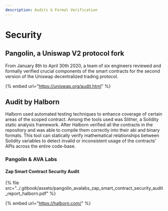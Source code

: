 ```yaml
---
description: Audits & Formal Verification
---
```


# Security

## Pangolin, a Uniswap V2 protocol fork

From January 8th to April 30th 2020, a team of six engineers reviewed and formally verified crucial components of the smart contracts for the second version of the Uniswap decentralized trading protocol.

{% embed url="https://uniswap.org/audit.html" %}

## Audit by Halborn

Halborn used automated testing techniques to enhance coverage of certain areas of the scoped contract. Among the tools used was Slither, a Solidity static analysis framework. After Halborn verified all the contracts in the repository and was able to compile them correctly into their abi and binary formats. This tool can statically verify mathematical relationships between Solidity variables to detect invalid or inconsistent usage of the contracts’ APIs across the entire code-base.

### Pangolin & AVA Labs

#### Zap Smart Contract Security Audit

{% file src="../.gitbook/assets/pangolin\_avalabs\_zap\_smart\_contract\_security\_audit\_report\_halborn.pdf" %}

{% embed url="https://halborn.com/" %}



